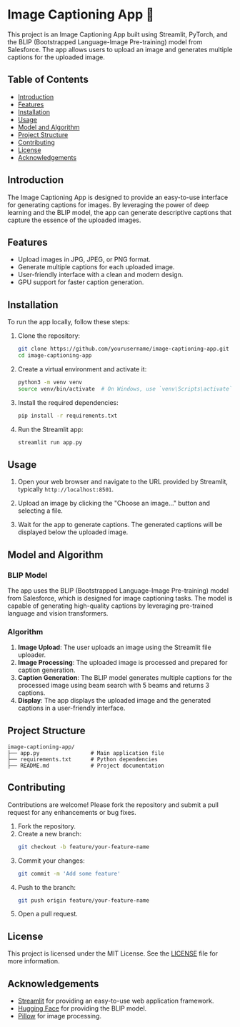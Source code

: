 # Image Captioning App 📸

This project is an Image Captioning App built using Streamlit, PyTorch, and the BLIP (Bootstrapped Language-Image Pre-training) model from Salesforce. The app allows users to upload an image and generates multiple captions for the uploaded image.

## Table of Contents

- [Introduction](#introduction)
- [Features](#features)
- [Installation](#installation)
- [Usage](#usage)
- [Model and Algorithm](#model-and-algorithm)
- [Project Structure](#project-structure)
- [Contributing](#contributing)
- [License](#license)
- [Acknowledgements](#acknowledgements)

## Introduction

The Image Captioning App is designed to provide an easy-to-use interface for generating captions for images. By leveraging the power of deep learning and the BLIP model, the app can generate descriptive captions that capture the essence of the uploaded images.

## Features

- Upload images in JPG, JPEG, or PNG format.
- Generate multiple captions for each uploaded image.
- User-friendly interface with a clean and modern design.
- GPU support for faster caption generation.

## Installation

To run the app locally, follow these steps:

1. Clone the repository:
   ```bash
   git clone https://github.com/yourusername/image-captioning-app.git
   cd image-captioning-app
   ```

2. Create a virtual environment and activate it:
   ```bash
   python3 -m venv venv
   source venv/bin/activate  # On Windows, use `venv\Scripts\activate`
   ```

3. Install the required dependencies:
   ```bash
   pip install -r requirements.txt
   ```

4. Run the Streamlit app:
   ```bash
   streamlit run app.py
   ```

## Usage

1. Open your web browser and navigate to the URL provided by Streamlit, typically `http://localhost:8501`.

2. Upload an image by clicking the "Choose an image..." button and selecting a file.

3. Wait for the app to generate captions. The generated captions will be displayed below the uploaded image.

## Model and Algorithm

### BLIP Model

The app uses the BLIP (Bootstrapped Language-Image Pre-training) model from Salesforce, which is designed for image captioning tasks. The model is capable of generating high-quality captions by leveraging pre-trained language and vision transformers.

### Algorithm

1. **Image Upload**: The user uploads an image using the Streamlit file uploader.
2. **Image Processing**: The uploaded image is processed and prepared for caption generation.
3. **Caption Generation**: The BLIP model generates multiple captions for the processed image using beam search with 5 beams and returns 3 captions.
4. **Display**: The app displays the uploaded image and the generated captions in a user-friendly interface.

## Project Structure

```plaintext
image-captioning-app/
├── app.py                # Main application file
├── requirements.txt      # Python dependencies
├── README.md             # Project documentation
```

## Contributing

Contributions are welcome! Please fork the repository and submit a pull request for any enhancements or bug fixes.

1. Fork the repository.
2. Create a new branch:
   ```bash
   git checkout -b feature/your-feature-name
   ```
3. Commit your changes:
   ```bash
   git commit -m 'Add some feature'
   ```
4. Push to the branch:
   ```bash
   git push origin feature/your-feature-name
   ```
5. Open a pull request.

## License

This project is licensed under the MIT License. See the [LICENSE](LICENSE) file for more information.

## Acknowledgements

- [Streamlit](https://streamlit.io/) for providing an easy-to-use web application framework.
- [Hugging Face](https://huggingface.co/) for providing the BLIP model.
- [Pillow](https://python-pillow.org/) for image processing.
